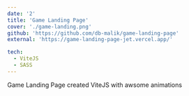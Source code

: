 ```yaml
---
date: '2'
title: 'Game Landing Page'
cover: './game-landing.png'
github: 'https://github.com/db-malik/game-landing-page'
external: 'https://game-landing-page-jet.vercel.app/'

tech:
  - ViteJS
  - SASS
---
```


Game Landing Page created ViteJS with awsome animations
